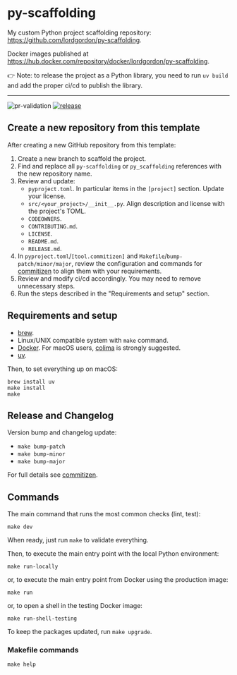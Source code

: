 # py-scaffolding

My custom Python project scaffolding repository: https://github.com/lordgordon/py-scaffolding.

Docker images published at https://hub.docker.com/repository/docker/lordgordon/py-scaffolding.

:point_right: Note: to release the project as a Python library, you need to run `uv build` and add the proper ci/cd
to publish the library.

---

![pr-validation](https://github.com/lordgordon/py-scaffolding/workflows/pr-validation/badge.svg?branch=main)
[![release](https://github.com/lordgordon/py-scaffolding/actions/workflows/release.yaml/badge.svg)](https://github.com/lordgordon/py-scaffolding/actions/workflows/release.yaml)

## Create a new repository from this template

After creating a new GitHub repository from this template:

1. Create a new branch to scaffold the project.
2. Find and replace all `py-scaffolding` or `py_scaffolding` references with the new repository name.
3. Review and update:
   - `pyproject.toml`. In particular items in the `[project]` section. Update your license.
   - `src/<your_project>/__init__.py`. Align description and license with the project's TOML.
   - `CODEOWNERS`.
   - `CONTRIBUTING.md`.
   - `LICENSE`.
   - `README.md`.
   - `RELEASE.md`.
4. In `pyproject.toml`/`[tool.commitizen]` and `Makefile`/`bump-patch/minor/major`, review the configuration and
   commands for [commitizen](https://commitizen-tools.github.io/commitizen/) to align them with your requirements.
5. Review and modify ci/cd accordingly. You may need to remove unnecessary steps.
6. Run the steps described in the "Requirements and setup" section.

## Requirements and setup

- [brew](https://brew.sh/).
- Linux/UNIX compatible system with `make` command.
- [Docker](https://www.docker.com/). For macOS users, [colima](https://github.com/abiosoft/colima) is strongly suggested.
- [uv](https://docs.astral.sh/uv/).

Then, to set everything up on macOS:

```shell
brew install uv
make install
make
```

## Release and Changelog

Version bump and changelog update:

- `make bump-patch`
- `make bump-minor`
- `make bump-major`

For full details see [commitizen](https://commitizen-tools.github.io/commitizen/bump/).

## Commands

The main command that runs the most common checks (lint, test):

```shell
make dev
```

When ready, just run `make` to validate everything.

Then, to execute the main entry point with the local Python environment:

```shell
make run-locally
```

or, to execute the main entry point from Docker using the production image:

```shell
make run
```

or, to open a shell in the testing Docker image:

```shell
make run-shell-testing
```

To keep the packages updated, run `make upgrade`.

### Makefile commands

```shell
make help
```
